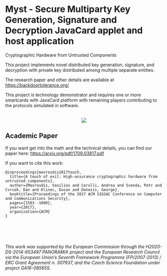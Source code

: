 # Myst - Secure Multiparty Key Generation, Signature and Decryption JavaCard applet and host application
Cryptographic Hardware from Untrusted Components

This project implements novel distributed key generation, signature, and decryption with private key distributed among multiple separate entities. 

The research paper and other details are available at https://backdoortolerance.org/

This project is technology demonstrator and requires one or more smartcards with JavaCard platform with remaining players contributing to the protocols simulated in software.
  <br />
  <br />
<p align="center">
  <a href="http://www.youtube.com/watch?v=sPd7Nwidfko"><img src="https://img.youtube.com/vi/sPd7Nwidfko/0.jpg"></a>
</p>


## Academic Paper

If you want get into the math and the technical details, you can find our paper here: https://arxiv.org/pdf/1709.03817.pdf

If you want to cite this work:
```
@inproceedings{mavroudis2017touch,
  title={A touch of evil: High-assurance cryptographic hardware from untrusted components},
  author={Mavroudis, Vasilios and Cerulli, Andrea and Svenda, Petr and Cvrcek, Dan and Klinec, Dusan and Danezis, George},
  booktitle={Proceedings of the 2017 ACM SIGSAC Conference on Computer and Communications Security},
  pages={1583--1600},
  year={2017},
  organization={ACM}
}
```

  <br />
  <br />
  <br />
  <br />
<i>This work was supported by the European Commission through the H2020-DS-2014-653497 PANORAMIX project and the European Research Council via the European Union’s Seventh Framework Programme (FP/2007-2013) / ERC Grant Agreement n. 307937, and the Czech Science Foundation under project GA16-08565S.<i/>
